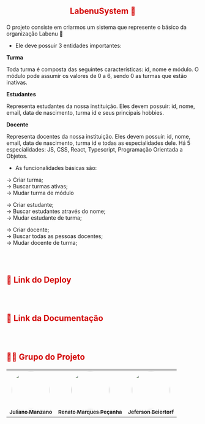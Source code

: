 <h2 align="center">
    <br>
    <p align="center" style="color: #D30404; font-weight: bold;"> LabenuSystem 🏫
<p>
</h2>

O projeto consiste em criarmos um sistema que represente o básico da organização Labenu 🔶

- Ele deve possuir 3 entidades importantes:

**Turma**

Toda turma é composta das seguintes características: id, nome e módulo. O módulo pode assumir os valores de 0 a 6, sendo 0 as turmas que estão inativas.

**Estudantes**

Representa estudantes da nossa instituição. Eles devem possuir: id, nome, email, data de nascimento, turma id e seus principais hobbies.

**Docente**

Representa docentes da nossa instituição. Eles devem possuir: id, nome, email, data de nascimento, turma id e todas as especialidades dele. Há 5 especialidades: JS, CSS, React, Typescript, Programação Orientada a Objetos.

- As funcionalidades básicas são:

→ Criar turma; </br>
→ Buscar turmas ativas; </br>
→ Mudar turma de módulo </br>

→ Criar estudante; </br>
→ Buscar estudantes através do nome; </br>
→ Mudar estudante de turma; </br>

→ Criar docente; </br>
→ Buscar todas as pessoas docentes; </br>
→ Mudar docente de turma; </br>

<h2>
    <br>
    <p style="color: #D30404; font-weight: bold;">🔗 Link do Deploy</p> 
   
</h2>

<h2>
    <br>
    <p style="color: #D30404; font-weight: bold;">🔗 Link da Documentação</p>
    

</h2>

<h2>
    <br>
    <p style="color: #D30404; font-weight: bold;">👨‍💻 Grupo do Projeto</p>
</h2>

<table>
  <tr>
    <td align="center"><a href="https://github.com/JulianoManzano"><img style="border-radius: 50%;" src="https://unavatar.io/github/JulianoManzano" width="100px;" alt=""/><br /><sub><b>Juliano Manzano</b></sub></a><br /></td>    
    <td align="center"><a href="https://github.com/nartain"><img style="border-radius: 50%;" src="https://unavatar.io/github/nartain" width="100px;" alt=""/><br /><sub><b>Renato Marques Peçanha</b></sub></a><br /></td> 
    <td align="center"><a href="https://github.com/Jeferson-Beiertorf"><img style="border-radius: 50%;" src="https://unavatar.io/github/Jeferson-Beiertorf" width="100px;" alt=""/><br /><sub><b>Jeferson Beiertorf</b></sub></a><br /></td> 
  </tr>
</table>

<br>
